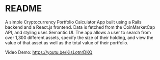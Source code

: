 # README

A simple Cryptocurrency Portfolio Calculator App built using a Rails backend and a React.js frontend. Data is fetched from the CoinMarketCap API, and styling uses Semantic UI. The app allows a user to search from over 1,300 different assets, specify the size of their holding, and view the value of that asset as well as the total value of their portfolio.

Video Demo: https://youtu.be/KisLotnrDKQ
